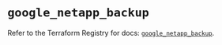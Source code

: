 # `google_netapp_backup`

Refer to the Terraform Registry for docs: [`google_netapp_backup`](https://registry.terraform.io/providers/hashicorp/google/6.49.1/docs/resources/netapp_backup).
